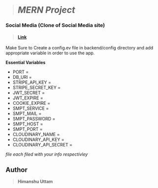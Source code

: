 > # 							*MERN Project*						

### Social Media (Clone of Social Media site)
> ####  [   Link ](https://social-media-uttam.herokuapp.com/ "   Link")

Make Sure to Create a config.ev file in backend/config directory and add appropriate variable in order to use the app.

**Essential Variables**

- PORT =  
- DB_URI = 
- STRIPE_API_KEY = 
- STRIPE_SECRET_KEY = 
- JWT_SECRET = 
- JWT_EXPIRE =
- COOKIE_EXPIRE = 
- SMPT_SERVICE =
- SMPT_MAIL = 
- SMPT_PASSWORD = 
- SMPT_HOST = 
- SMPT_PORT = 
- CLOUDINARY_NAME = 
- CLOUDINARY_API_KEY = 
- CLOUDINARY_API_SECRET = 

*file each filed with your info respectivley*

## Author
> **Himanshu Uttam**


